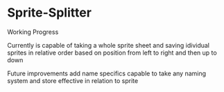 # Sprite-Splitter

Working Progress 

Currently is capable of taking a whole sprite sheet and saving idividual sprites in relative order based on position from left to right and then up to down

Future improvements add name specifics capable to take any naming system and store effective in relation to sprite
